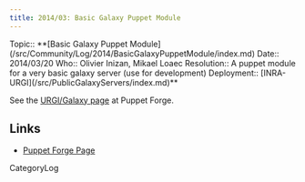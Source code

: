 ```yaml
---
title: 2014/03: Basic Galaxy Puppet Module
---
```



<div class='logbox'>
 Topic:: **[Basic Galaxy Puppet Module](/src/Community/Log/2014/BasicGalaxyPuppetModule/index.md)
 Date:: 2014/03/20
 Who:: Olivier Inizan, Mikael Loaec
 Resolution:: A puppet module for a very basic galaxy server (use for development)
 Deployment:: [INRA-URGI](/src/PublicGalaxyServers/index.md)**
</div>

See the [URGI/Galaxy page](https://forge.puppetlabs.com/urgi/galaxy) at Puppet Forge.

## Links

* [Puppet Forge Page](https://forge.puppetlabs.com/urgi/galaxy)

CategoryLog
